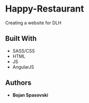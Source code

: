 # Happy-Restaurant

Creating a website for DLH

## Built With

* SASS/CSS 
* HTML
* JS
* AngularJS

## Authors

* **Bojan Spasovski**
